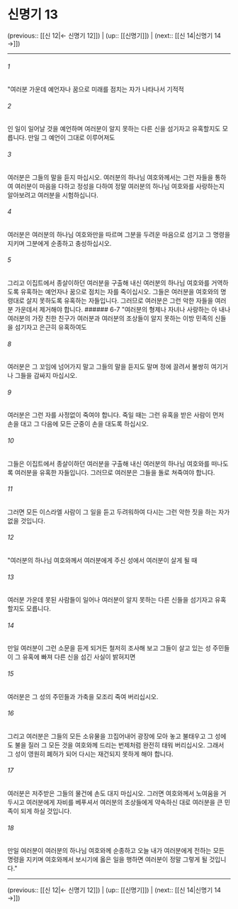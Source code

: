 # 신명기 13

(previous:: [[신 12|← 신명기 12]]) | (up:: [[신명기]]) | (next:: [[신 14|신명기 14 →]])

***




###### 1 

"여러분 가운데 예언자나 꿈으로 미래를 점치는 자가 나타나서 기적적 



###### 2 

인 일이 일어날 것을 예언하며 여러분이 알지 못하는 다른 신을 섬기자고 유혹할지도 모릅니다. 만일 그 예언이 그대로 이루어져도 



###### 3 

여러분은 그들의 말을 듣지 마십시오. 여러분의 하나님 여호와께서는 그런 자들을 통하여 여러분이 마음을 다하고 정성을 다하여 정말 여러분의 하나님 여호와를 사랑하는지 알아보려고 여러분을 시험하십니다. 



###### 4 

여러분은 여러분의 하나님 여호와만을 따르며 그분을 두려운 마음으로 섬기고 그 명령을 지키며 그분에게 순종하고 충성하십시오. 



###### 5 

그리고 이집트에서 종살이하던 여러분을 구출해 내신 여러분의 하나님 여호와를 거역하도록 유혹하는 예언자나 꿈으로 점치는 자를 죽이십시오. 그들은 여러분을 여호와의 명령대로 살지 못하도록 유혹하는 자들입니다. 그러므로 여러분은 그런 악한 자들을 여러분 가운데서 제거해야 합니다. ###### 6-7 "여러분의 형제나 자녀나 사랑하는 아 내나 여러분의 가장 친한 친구가 여러분과 여러분의 조상들이 알지 못하는 이방 민족의 신들을 섬기자고 은근히 유혹하여도 



###### 8 

여러분은 그 꼬임에 넘어가지 말고 그들의 말을 듣지도 말며 정에 끌려서 불쌍히 여기거나 그들을 감싸지 마십시오. 



###### 9 

여러분은 그런 자를 사정없이 죽여야 합니다. 죽일 때는 그런 유혹을 받은 사람이 먼저 손을 대고 그 다음에 모든 군중이 손을 대도록 하십시오. 



###### 10 

그들은 이집트에서 종살이하던 여러분을 구출해 내신 여러분의 하나님 여호와를 떠나도록 여러분을 유혹한 자들입니다. 그러므로 여러분은 그들을 돌로 쳐죽여야 합니다. 



###### 11 

그러면 모든 이스라엘 사람이 그 일을 듣고 두려워하여 다시는 그런 악한 짓을 하는 자가 없을 것입니다. 



###### 12 

"여러분의 하나님 여호와께서 여러분에게 주신 성에서 여러분이 살게 될 때 



###### 13 

여러분 가운데 못된 사람들이 일어나 여러분이 알지 못하는 다른 신들을 섬기자고 유혹할지도 모릅니다. 



###### 14 

만일 여러분이 그런 소문을 듣게 되거든 철저히 조사해 보고 그들이 살고 있는 성 주민들이 그 유혹에 빠져 다른 신을 섬긴 사실이 밝혀지면 



###### 15 

여러분은 그 성의 주민들과 가축을 모조리 죽여 버리십시오. 



###### 16 

그리고 여러분은 그들의 모든 소유물을 끄집어내어 광장에 모아 놓고 불태우고 그 성에도 불을 질러 그 모든 것을 여호와께 드리는 번제처럼 완전히 태워 버리십시오. 그래서 그 성이 영원히 폐허가 되어 다시는 재건되지 못하게 해야 합니다. 



###### 17 

여러분은 저주받은 그들의 물건에 손도 대지 마십시오. 그러면 여호와께서 노여움을 거두시고 여러분에게 자비를 베푸셔서 여러분의 조상들에게 약속하신 대로 여러분을 큰 민족이 되게 하실 것입니다. 



###### 18 

만일 여러분이 여러분의 하나님 여호와께 순종하고 오늘 내가 여러분에게 전하는 모든 명령을 지키며 여호와께서 보시기에 옳은 일을 행하면 여러분이 정말 그렇게 될 것입니다."

***

(previous:: [[신 12|← 신명기 12]]) | (up:: [[신명기]]) | (next:: [[신 14|신명기 14 →]])

